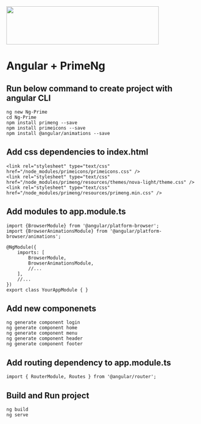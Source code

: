 <img src="https://github.com/NilavPatel/Ng-Prime/blob/master/src/assets/images/company-logo.png" width="400" height="100">

# Angular + PrimeNg

## Run below command to create project with angular CLI
`````
ng new Ng-Prime
cd Ng-Prime
npm install primeng --save
npm install primeicons --save
npm install @angular/animations --save
`````

## Add css dependencies to index.html
`````
<link rel="stylesheet" type="text/css" href="/node_modules/primeicons/primeicons.css" />
<link rel="stylesheet" type="text/css" href="/node_modules/primeng/resources/themes/nova-light/theme.css" />
<link rel="stylesheet" type="text/css" href="/node_modules/primeng/resources/primeng.min.css" />
`````

## Add modules to app.module.ts
`````
import {BrowserModule} from '@angular/platform-browser';
import {BrowserAnimationsModule} from '@angular/platform-browser/animations';

@NgModule({
    imports: [
        BrowserModule,
        BrowserAnimationsModule,
        //...
    ],
    //...
})
export class YourAppModule { }
`````
	
## Add new componenets
`````
ng generate component login
ng generate component home
ng generate component menu
ng generate component header
ng generate component footer
`````

## Add routing dependency to app.module.ts
````
import { RouterModule, Routes } from '@angular/router';
````

## Build and Run project
`````
ng build
ng serve
`````